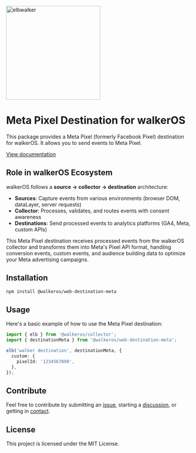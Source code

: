 <p align="left">
  <a href="https://elbwalker.com">
    <img title="elbwalker" src='https://www.elbwalker.com/img/elbwalker_logo.png' width="256px"/>
  </a>
</p>

# Meta Pixel Destination for walkerOS

This package provides a Meta Pixel (formerly Facebook Pixel) destination for
walkerOS. It allows you to send events to Meta Pixel.

[View documentation](https://www.elbwalker.com/docs/destinations/web/meta/)

## Role in walkerOS Ecosystem

walkerOS follows a **source → collector → destination** architecture:

- **Sources**: Capture events from various environments (browser DOM, dataLayer,
  server requests)
- **Collector**: Processes, validates, and routes events with consent awareness
- **Destinations**: Send processed events to analytics platforms (GA4, Meta,
  custom APIs)

This Meta Pixel destination receives processed events from the walkerOS
collector and transforms them into Meta's Pixel API format, handling conversion
events, custom events, and audience building data to optimize your Meta
advertising campaigns.

## Installation

```sh
npm install @walkeros/web-destination-meta
```

## Usage

Here's a basic example of how to use the Meta Pixel destination:

```typescript
import { elb } from '@walkeros/collector';
import { destinationMeta } from '@walkeros/web-destination-meta';

elb('walker destination', destinationMeta, {
  custom: {
    pixelId: '1234567890',
  },
});
```

## Contribute

Feel free to contribute by submitting an
[issue](https://github.com/elbwalker/walkerOS/issues), starting a
[discussion](https://github.com/elbwalker/walkerOS/discussions), or getting in
[contact](https://calendly.com/elb-alexander/30min).

## License

This project is licensed under the MIT License.
